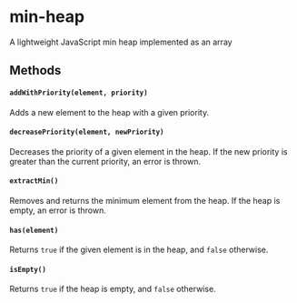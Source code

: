 # min-heap
A lightweight JavaScript min heap implemented as an array

## Methods

#### `addWithPriority(element, priority)`
Adds a new element to the heap with a given priority.

#### `decreasePriority(element, newPriority)`
Decreases the priority of a given element in the heap. If the new priority is greater than the current priority, an error is thrown.

#### `extractMin()`
Removes and returns the minimum element from the heap. If the heap is empty, an error is thrown.

#### `has(element)`
Returns `true` if the given element is in the heap, and `false` otherwise.

#### `isEmpty()`
Returns `true` if the heap is empty, and `false` otherwise.
